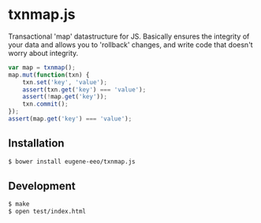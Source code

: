 # txnmap.js

Transactional 'map' datastructure for JS. Basically ensures the
integrity of your data and allows you to 'rollback' changes,
and write code that doesn't worry about integrity.

```js
var map = txnmap();
map.mut(function(txn) {
    txn.set('key', 'value');
    assert(txn.get('key') === 'value');
    assert(!map.get('key'));
    txn.commit();
});
assert(map.get('key') === 'value');
```

## Installation

```sh
$ bower install eugene-eeo/txnmap.js
```

## Development

```sh
$ make
$ open test/index.html
```
